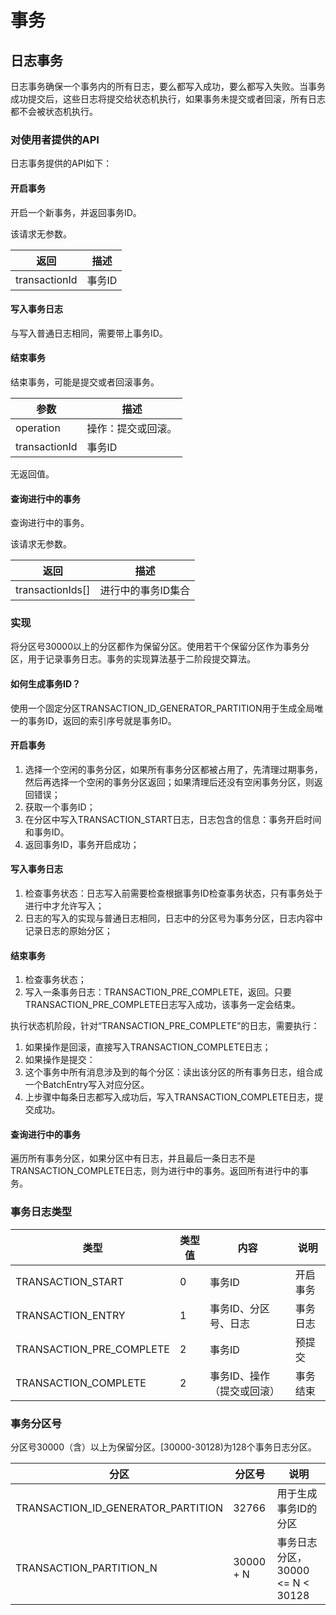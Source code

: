 # 事务

## 日志事务

日志事务确保一个事务内的所有日志，要么都写入成功，要么都写入失败。当事务成功提交后，这些日志将提交给状态机执行，如果事务未提交或者回滚，所有日志都不会被状态机执行。

### 对使用者提供的API

日志事务提供的API如下：

#### 开启事务

开启一个新事务，并返回事务ID。

该请求无参数。

返回 | 描述
-- | --
transactionId | 事务ID

#### 写入事务日志

与写入普通日志相同，需要带上事务ID。

#### 结束事务

结束事务，可能是提交或者回滚事务。

参数 | 描述
-- | --
operation | 操作：提交或回滚。
transactionId | 事务ID

无返回值。

#### 查询进行中的事务

查询进行中的事务。

该请求无参数。

返回 | 描述
-- | --
transactionIds[] | 进行中的事务ID集合

### 实现

将分区号30000以上的分区都作为保留分区。使用若干个保留分区作为事务分区，用于记录事务日志。事务的实现算法基于二阶段提交算法。

#### 如何生成事务ID？

使用一个固定分区TRANSACTION_ID_GENERATOR_PARTITION用于生成全局唯一的事务ID，返回的索引序号就是事务ID。

#### 开启事务

1. 选择一个空闲的事务分区，如果所有事务分区都被占用了，先清理过期事务，然后再选择一个空闲的事务分区返回；如果清理后还没有空闲事务分区，则返回错误；
2. 获取一个事务ID；
3. 在分区中写入TRANSACTION_START日志，日志包含的信息：事务开启时间和事务ID。
4. 返回事务ID，事务开启成功；

#### 写入事务日志

1. 检查事务状态：日志写入前需要检查根据事务ID检查事务状态，只有事务处于进行中才允许写入；
2. 日志的写入的实现与普通日志相同，日志中的分区号为事务分区，日志内容中记录日志的原始分区；

#### 结束事务

1. 检查事务状态；
2. 写入一条事务日志：TRANSACTION_PRE_COMPLETE，返回。只要TRANSACTION_PRE_COMPLETE日志写入成功，该事务一定会结束。

执行状态机阶段，针对“TRANSACTION_PRE_COMPLETE”的日志，需要执行：

1. 如果操作是回滚，直接写入TRANSACTION_COMPLETE日志；
2. 如果操作是提交：
3. 这个事务中所有消息涉及到的每个分区：读出该分区的所有事务日志，组合成一个BatchEntry写入对应分区。
4. 上步骤中每条日志都写入成功后，写入TRANSACTION_COMPLETE日志，提交成功。

#### 查询进行中的事务

遍历所有事务分区，如果分区中有日志，并且最后一条日志不是TRANSACTION_COMPLETE日志，则为进行中的事务。返回所有进行中的事务。

### 事务日志类型

类型 | 类型值 | 内容| 说明
-- | -- | -- | --
TRANSACTION_START | 0 | 事务ID | 开启事务
TRANSACTION_ENTRY | 1 | 事务ID、分区号、日志 | 事务日志
TRANSACTION_PRE_COMPLETE | 2 | 事务ID | 预提交
TRANSACTION_COMPLETE | 2 | 事务ID、操作（提交或回滚） | 事务结束

### 事务分区号

分区号30000（含）以上为保留分区。[30000-30128)为128个事务日志分区。

分区 | 分区号 | 说明
-- | -- | -- 
TRANSACTION_ID_GENERATOR_PARTITION | 32766 | 用于生成事务ID的分区
TRANSACTION_PARTITION_N | 30000 + N | 事务日志分区， 30000 <= N < 30128
